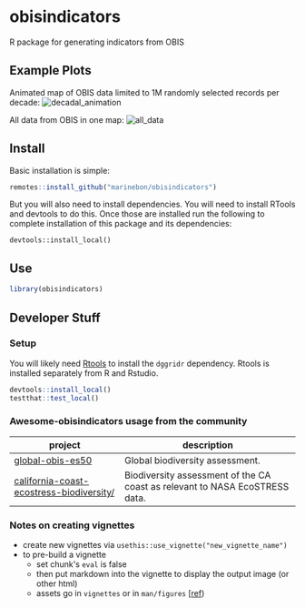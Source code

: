 # obisindicators
R package for generating indicators from OBIS

## Example Plots
Animated map of OBIS data limited to 1M randomly selected records per decade:
![decadal_animation](https://raw.githubusercontent.com/marinebon/obisindicators/main/static/img/decadal_animation.gif)

All data from OBIS in one map:
![all_data](https://raw.githubusercontent.com/marinebon/obisindicators/main/static/img/all_data.png)


## Install
Basic installation is simple:
```r
remotes::install_github("marinebon/obisindicators")
```

But you will also need to install dependencies.
You will need to install RTools and devtools to do this.
Once those are installed run the following to complete installation of this package and its dependencies:
```
devtools::install_local()
```

## Use

```r
library(obisindicators)
```

## Developer Stuff
### Setup
You will likely need [Rtools](https://cran.r-project.org/bin/windows/Rtools/) to install the `dggridr` dependency.
Rtools is installed separately from R and Rstudio.

```r
devtools::install_local()
testthat::test_local()
```

### Awesome-obisindicators usage from the community
project                                                                               | description
--------------------------------------------------------------------------------------|---------------------------
[global-obis-es50](https://github.com/USF-IMARS/global-obis-es50/)                    | Global biodiversity assessment.
[california-coast-ecostress-biodiversity/](https://github.com/USF-IMARS/california-coast-ecostress-biodiversity/) | Biodiversity assessment of the CA coast as relevant to NASA EcoSTRESS data.

### Notes on creating vignettes
* create new vignettes via `usethis::use_vignette("new_vignette_name")`
* to pre-build a vignette
    * set chunk's `eval` is false
    * then put markdown into the vignette to display the output image (or other html)
    * assets go in `vignettes` or in `man/figures` [[ref](https://github.com/r-lib/pkgdown/issues/280#issuecomment-287645977))
